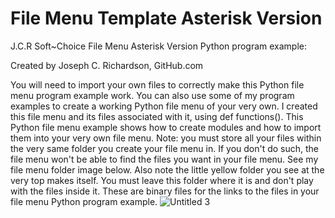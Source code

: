 # File Menu Template Asterisk Version

J.C.R Soft~Choice File Menu Asterisk Version Python program example:

Created by Joseph C. Richardson, GitHub.com

You will need to import your own files to correctly make this Python
file menu program example work. You can also use some of my program
examples to create a working Python file menu of your very own.
I created this file menu and its files associated with it, using def
functions(). This Python file menu example shows how to create modules and
how to import them into your very own file menu. Note: you must store
all your files within the very same folder you create your file menu in.
If you don't do such, the file menu won't be able to find the files you
want in your file menu. See my file menu folder image below. Also note
the little yellow folder you see at the very top makes itself. You must
leave this folder where it is and don't play with the files inside it. These
are binary files for the links to the files in your file menu Python program
example.
![Untitled 3](https://github.com/ROBOMASTER-S1/File-Menu-Template/assets/34896540/153d9400-453c-46a9-ab7b-a4878acf0bf2)
